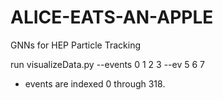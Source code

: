 # ALICE-EATS-AN-APPLE
GNNs for HEP Particle Tracking

run visualizeData.py --events 0 1 2 3 --ev 5 6 7 
- events are indexed 0 through 318. 

